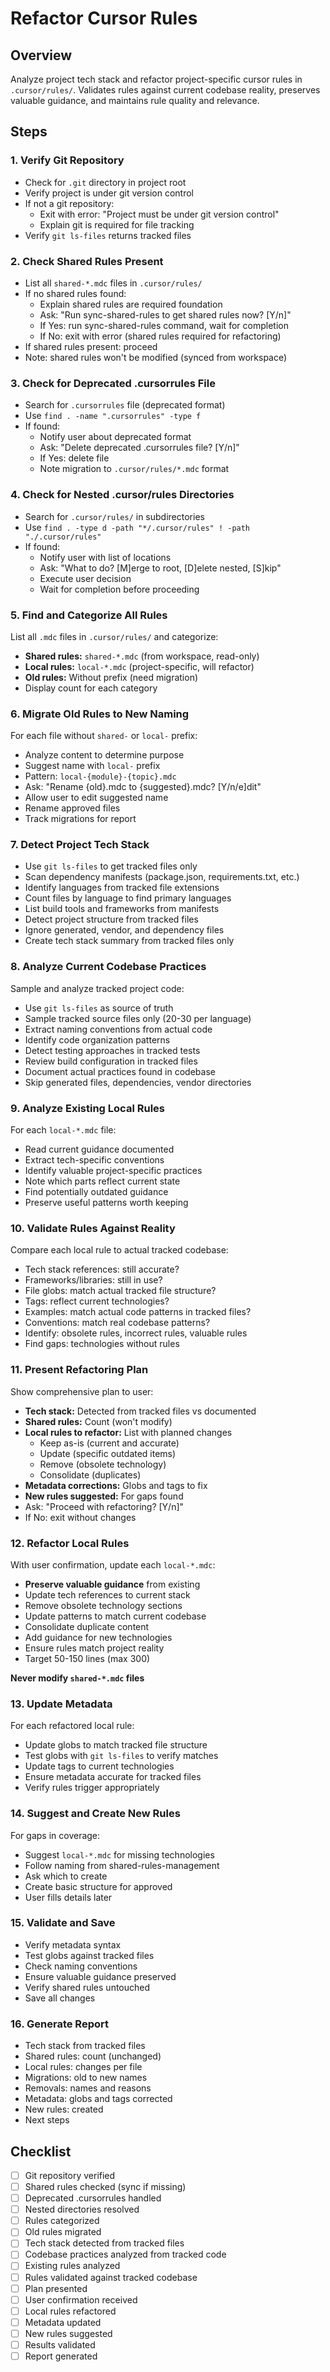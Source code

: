 # Refactor Cursor Rules

## Overview
Analyze project tech stack and refactor project-specific cursor rules in `.cursor/rules/`. Validates rules against current codebase reality, preserves valuable guidance, and maintains rule quality and relevance.

## Steps

### 1. Verify Git Repository
- Check for `.git` directory in project root
- Verify project is under git version control
- If not a git repository:
  - Exit with error: "Project must be under git version control"
  - Explain git is required for file tracking
- Verify `git ls-files` returns tracked files

### 2. Check Shared Rules Present
- List all `shared-*.mdc` files in `.cursor/rules/`
- If no shared rules found:
  - Explain shared rules are required foundation
  - Ask: "Run sync-shared-rules to get shared rules now? [Y/n]"
  - If Yes: run sync-shared-rules command, wait for completion
  - If No: exit with error (shared rules required for refactoring)
- If shared rules present: proceed
- Note: shared rules won't be modified (synced from workspace)

### 3. Check for Deprecated .cursorrules File
- Search for `.cursorrules` file (deprecated format)
- Use `find . -name ".cursorrules" -type f`
- If found:
  - Notify user about deprecated format
  - Ask: "Delete deprecated .cursorrules file? [Y/n]"
  - If Yes: delete file
  - Note migration to `.cursor/rules/*.mdc` format

### 4. Check for Nested .cursor/rules Directories
- Search for `.cursor/rules/` in subdirectories
- Use `find . -type d -path "*/.cursor/rules" ! -path "./.cursor/rules"`
- If found:
  - Notify user with list of locations
  - Ask: "What to do? [M]erge to root, [D]elete nested, [S]kip"
  - Execute user decision
  - Wait for completion before proceeding

### 5. Find and Categorize All Rules
List all `.mdc` files in `.cursor/rules/` and categorize:
- **Shared rules:** `shared-*.mdc` (from workspace, read-only)
- **Local rules:** `local-*.mdc` (project-specific, will refactor)
- **Old rules:** Without prefix (need migration)
- Display count for each category

### 6. Migrate Old Rules to New Naming
For each file without `shared-` or `local-` prefix:
- Analyze content to determine purpose
- Suggest name with `local-` prefix
- Pattern: `local-{module}-{topic}.mdc`
- Ask: "Rename {old}.mdc to {suggested}.mdc? [Y/n/e]dit"
- Allow user to edit suggested name
- Rename approved files
- Track migrations for report

### 7. Detect Project Tech Stack
- Use `git ls-files` to get tracked files only
- Scan dependency manifests (package.json, requirements.txt, etc.)
- Identify languages from tracked file extensions
- Count files by language to find primary languages
- List build tools and frameworks from manifests
- Detect project structure from tracked files
- Ignore generated, vendor, and dependency files
- Create tech stack summary from tracked files only

### 8. Analyze Current Codebase Practices
Sample and analyze tracked project code:
- Use `git ls-files` as source of truth
- Sample tracked source files only (20-30 per language)
- Extract naming conventions from actual code
- Identify code organization patterns
- Detect testing approaches in tracked tests
- Review build configuration in tracked files
- Document actual practices found in codebase
- Skip generated files, dependencies, vendor directories

### 9. Analyze Existing Local Rules
For each `local-*.mdc` file:
- Read current guidance documented
- Extract tech-specific conventions
- Identify valuable project-specific practices
- Note which parts reflect current state
- Find potentially outdated guidance
- Preserve useful patterns worth keeping

### 10. Validate Rules Against Reality
Compare each local rule to actual tracked codebase:
- Tech stack references: still accurate?
- Frameworks/libraries: still in use?
- File globs: match actual tracked file structure?
- Tags: reflect current technologies?
- Examples: match actual code patterns in tracked files?
- Conventions: match real codebase patterns?
- Identify: obsolete rules, incorrect rules, valuable rules
- Find gaps: technologies without rules

### 11. Present Refactoring Plan
Show comprehensive plan to user:
- **Tech stack:** Detected from tracked files vs documented
- **Shared rules:** Count (won't modify)
- **Local rules to refactor:** List with planned changes
  - Keep as-is (current and accurate)
  - Update (specific outdated items)
  - Remove (obsolete technology)
  - Consolidate (duplicates)
- **Metadata corrections:** Globs and tags to fix
- **New rules suggested:** For gaps found
- Ask: "Proceed with refactoring? [Y/n]"
- If No: exit without changes

### 12. Refactor Local Rules
With user confirmation, update each `local-*.mdc`:
- **Preserve valuable guidance** from existing
- Update tech references to current stack
- Remove obsolete technology sections
- Update patterns to match current codebase
- Consolidate duplicate content
- Add guidance for new technologies
- Ensure rules match project reality
- Target 50-150 lines (max 300)

**Never modify `shared-*.mdc` files**

### 13. Update Metadata
For each refactored local rule:
- Update globs to match tracked file structure
- Test globs with `git ls-files` to verify matches
- Update tags to current technologies
- Ensure metadata accurate for tracked files
- Verify rules trigger appropriately

### 14. Suggest and Create New Rules
For gaps in coverage:
- Suggest `local-*.mdc` for missing technologies
- Follow naming from shared-rules-management
- Ask which to create
- Create basic structure for approved
- User fills details later

### 15. Validate and Save
- Verify metadata syntax
- Test globs against tracked files
- Check naming conventions
- Ensure valuable guidance preserved
- Verify shared rules untouched
- Save all changes

### 16. Generate Report
- Tech stack from tracked files
- Shared rules: count (unchanged)
- Local rules: changes per file
- Migrations: old to new names
- Removals: names and reasons
- Metadata: globs and tags corrected
- New rules: created
- Next steps

## Checklist

- [ ] Git repository verified
- [ ] Shared rules checked (sync if missing)
- [ ] Deprecated .cursorrules handled
- [ ] Nested directories resolved
- [ ] Rules categorized
- [ ] Old rules migrated
- [ ] Tech stack detected from tracked files
- [ ] Codebase practices analyzed from tracked code
- [ ] Existing rules analyzed
- [ ] Rules validated against tracked codebase
- [ ] Plan presented
- [ ] User confirmation received
- [ ] Local rules refactored
- [ ] Metadata updated
- [ ] New rules suggested
- [ ] Results validated
- [ ] Report generated
